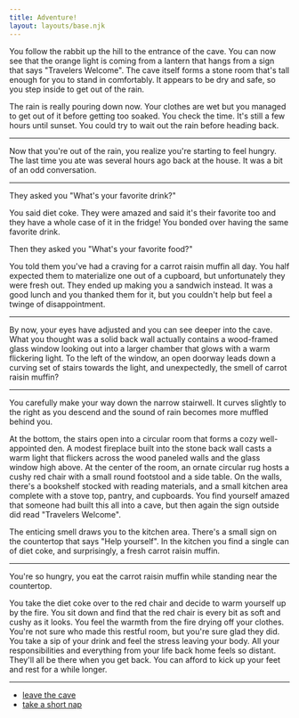 ```yaml
---
title: Adventure!
layout: layouts/base.njk
---
```


You follow the rabbit up the hill to the entrance of the cave. You can now see that the orange light is coming from a lantern that hangs from a sign that says "Travelers Welcome". The cave itself forms a stone room that's tall enough for you to stand in comfortably. It appears to be dry and safe, so you step inside to get out of the rain.

The rain is really pouring down now. Your clothes are wet but you managed to get out of it before getting too soaked. You check the time. It's still a few hours until sunset. You could try to wait out the rain before heading back.

---

Now that you're out of the rain, you realize you're starting to feel hungry. The last time you ate was several hours ago back at the house. It was a bit of an odd conversation.

---

They asked you "What's your favorite drink?"

You said diet coke. They were amazed and said it's their favorite too and they have a whole case of it in the fridge! You bonded over having the same favorite drink.

Then they asked you "What's your favorite food?"

You told them you've had a craving for a carrot raisin muffin all day. You half expected them to materialize one out of a cupboard, but unfortunately they were fresh out. They ended up making you a sandwich instead. It was a good lunch and you thanked them for it, but you couldn't help but feel a twinge of disappointment.

---

By now, your eyes have adjusted and you can see deeper into the cave. What you thought was a solid back wall actually contains a wood-framed glass window looking out into a larger chamber that glows with a warm flickering light. To the left of the window, an open doorway leads down a curving set of stairs towards the light, and unexpectedly, the smell of carrot raisin muffin?

---

You carefully make your way down the narrow stairwell. It curves slightly to the right as you descend and the sound of rain becomes more muffled behind you.

At the bottom, the stairs open into a circular room that forms a cozy well-appointed den. A modest fireplace built into the stone back wall casts a warm light that flickers across the wood paneled walls and the glass window high above. At the center of the room, an ornate circular rug hosts a cushy red chair with a small round footstool and a side table. On the walls, there's a bookshelf stocked with reading materials, and a small kitchen area complete with a stove top, pantry, and cupboards. You find yourself amazed that someone had built this all into a cave, but then again the sign outside did read "Travelers Welcome".

The enticing smell draws you to the kitchen area. There's a small sign on the countertop that says "Help yourself". In the kitchen you find a single can of diet coke, and surprisingly, a fresh carrot raisin muffin.

---

You're so hungry, you eat the carrot raisin muffin while standing near the countertop.

You take the diet coke over to the red chair and decide to warm yourself up by the fire. You sit down and find that the red chair is every bit as soft and cushy as it looks. You feel the warmth from the fire drying off your clothes. You're not sure who made this restful room, but you're sure glad they did. You take a sip of your drink and feel the stress leaving your body. All your responsibilities and everything from your life back home feels so distant. They'll all be there when you get back. You can afford to kick up your feet and rest for a while longer.

---

- [leave the cave](/adventure/end-home/)
- [take a short nap](/adventure/den/)
